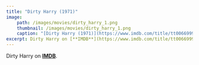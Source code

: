 ```yaml
---
title: "Dirty Harry (1971)"
image:
    path: /images/movies/dirty_harry_1.png
    thumbnail: /images/movies/dirty_harry_1.png
    caption: "[Dirty Harry (1971)](https://www.imdb.com/title/tt0066999/)"
excerpt: Dirty Harry on [**IMDB**](https://www.imdb.com/title/tt0066999/).
---
```


Dirty Harry on [**IMDB**](https://www.imdb.com/title/tt0066999/).

